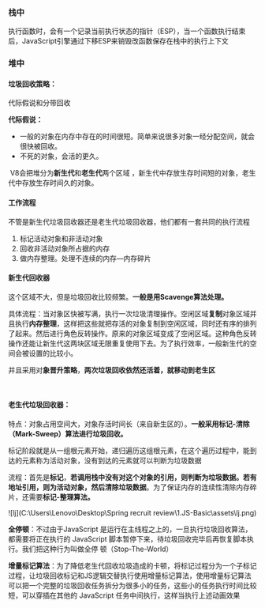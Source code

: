 ### 栈中

执行函数时，会有一个记录当前执行状态的指针（ESP），当一个函数执行结束后，JavaScript引擎通过下移ESP来销毁改函数保存在栈中的执行上下文

### 堆中

#### 垃圾回收策略：

代际假说和分带回收

**代际假说：**

* 一般的对象在内存中存在的时间很短。简单来说很多对象一经分配空间，就会很快被回收。
* 不死的对象，会活的更久。

​	V8会把堆分为**新生代**和**老生代**两个区域 ，新生代中存放生存时间短的对象，老生代中存放生存时间久的对象。

#### 工作流程

不管是新生代垃圾回收器还是老生代垃圾回收器，他们都有一套共同的执行流程

1. 标记活动对象和非活动对象
2. 回收非活动对象所占据的内存
3. 做内存整理。处理不连续的内存—内存碎片



#### 新生代回收器

这个区域不大，但是垃圾回收比较频繁。**一般是用Scavenge算法处理。**

​	具体流程：当对象区快被写满，执行一次垃圾清理操作。空闲区域**复制**对象区域并且执行**内存整理**，这样把这些就把存活的对象复制到空闲区域，同时还有序的排列了起来。然后进行角色反转操作。原来的对象区域变成了空闲区域。这种角色反转操作还能让新生代这两块区域无限重复使用下去。为了执行效率，一般新生代的空间会被设置的比较小。

并且采用对**象晋升策略**，**两次垃圾回收依然还活着，就移动到老生区**

​	

#### 老生代垃圾回收器：

特点：对象占用空间大，对象存活时间长（来自新生区的）。**一般采用标记-清除（Mark-Sweep）算法进行垃圾回收。**

​	标记阶段就是从一组根元素开始，递归遍历这组根元素，在这个遍历过程中，能到达的元素称为活动对象，没有到达的元素就可以判断为垃圾数据

​	流程：首先是**标记**，**若调用栈中没有对这个对象的引用，则判断为垃圾数据。若有地址引用，则为活动对象，然后清除垃圾数据**。为了保证内存的连续性清除内存碎片，还需要**标记-整理算法。**

![lj](C:\Users\Lenovo\Desktop\Spring recruit review\1.JS-Basic\assets\lj.png)



**全停顿**：不过由于JavaScript 是运行在主线程之上的，一旦执行垃圾回收算法，都需要将正在执行的
JavaScript 脚本暂停下来，待垃圾回收完毕后再恢复脚本执行。我们把这种行为叫做全停
顿（Stop-The-World） 

**增量标记算法**：为了降低老生代回收垃圾造成的卡顿，将标记过程分为一个子标记过程，让垃圾回收标记和JS逻辑交替执行使用增量标记算法，使用增量标记算法可以把一个完整的垃圾回收任务拆分为很多小的任务，这些小的任务执行时间比较短，可以穿插在其他的 JavaScript 任务中间执行，这样当执行上述动画效果